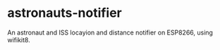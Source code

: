 # astronauts-notifier
An astronaut and ISS locayion and distance notifier on ESP8266, using wifikit8.
